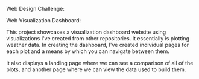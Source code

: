 Web Design Challenge:

Web Visualization Dashboard:

This project showcases a visualization dashboard website using visualizations I've created from other repositories.  It essentially is plotting weather data.
In creating the dashboard, I've created individual pages for each plot and a means by which you can navigate between them.

It also displays a landing page where we can see a comparison of all of the plots, and another page where we can view the data used to build them.